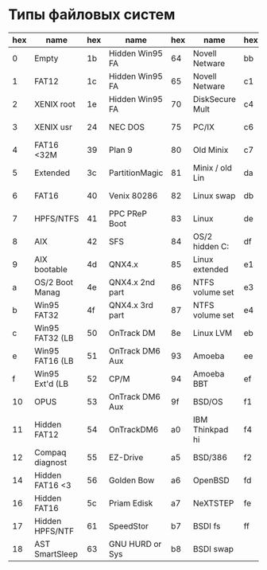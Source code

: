 # Типы файловых систем

| hex | name            | hex | name            | hex | name            | hex | name               |
| --- | --------------- | --- | --------------- | --- | --------------- | --- | ------------------ |
| 0   | Empty           | 1b  | Hidden Win95 FA | 64  | Novell Netware  | bb  | Boot Wizard hid    |
| 1   | FAT12           | 1c  | Hidden Win95 FA | 65  | Novell Netware  | c1  | DRDOS/sec FAT      |
| 2   | XENIX root      | 1e  | Hidden Win95 FA | 70  | DiskSecure Mult | c4  | DRDOS/sec FAT      |
| 3   | XENIX usr       | 24  | NEC DOS         | 75  | PC/IX           | c6  | DRDOS/sec FAT      |
| 4   | FAT16 <32M      | 39  | Plan 9          | 80  | Old Minix       | c7  | Syrinx             |
| 5   | Extended        | 3c  | PartitionMagic  | 81  | Minix / old Lin | da  | Non-FS data        |
| 6   | FAT16           | 40  | Venix 80286     | 82  | Linux swap      | db  | CP/M / CTOS        |
| 7   | HPFS/NTFS       | 41  | PPC PReP Boot   | 83  | Linux           | de  | Dell Utility       |
| 8   | AIX             | 42  | SFS             | 84  | OS/2 hidden C:  | df  | BootIt             |
| 9   | AIX bootable    | 4d  | QNX4.x          | 85  | Linux extended  | e1  | DOS access         |
| a   | OS/2 Boot Manag | 4e  | QNX4.x 2nd part | 86  | NTFS volume set | e3  | DOS R/O            |
| b   | Win95 FAT32     | 4f  | QNX4.x 3rd part | 87  | NTFS volume set | e4  | SpeedStor          |
| c   | Win95 FAT32 (LB | 50  | OnTrack DM      | 8e  | Linux LVM       | eb  | BeOS fs            |
| e   | Win95 FAT16 (LB | 51  | OnTrack DM6 Aux | 93  | Amoeba          | ee  | EFI GPT            |
| f   | Win95 Ext'd (LB | 52  | CP/M            | 94  | Amoeba BBT      | ef  | EFI (FAT-12/16/32) |
| 10  | OPUS            | 53  | OnTrack DM6 Aux | 9f  | BSD/OS          | f1  | SpeedStor          |
| 11  | Hidden FAT12    | 54  | OnTrackDM6      | a0  | IBM Thinkpad hi | f4  | SpeedStor          |
| 12  | Compaq diagnost | 55  | EZ-Drive        | a5  | BSD/386         | f2  | DOS secondary      |
| 14  | Hidden FAT16 <3 | 56  | Golden Bow      | a6  | OpenBSD         | fd  | Linux raid auto    |
| 16  | Hidden FAT16    | 5c  | Priam Edisk     | a7  | NeXTSTEP        | fe  | LANstep            |
| 17  | Hidden HPFS/NTF | 61  | SpeedStor       | b7  | BSDI fs         | ff  | BBT                |
| 18  | AST SmartSleep  | 63  | GNU HURD or Sys | b8  | BSDI swap       |     |                    |